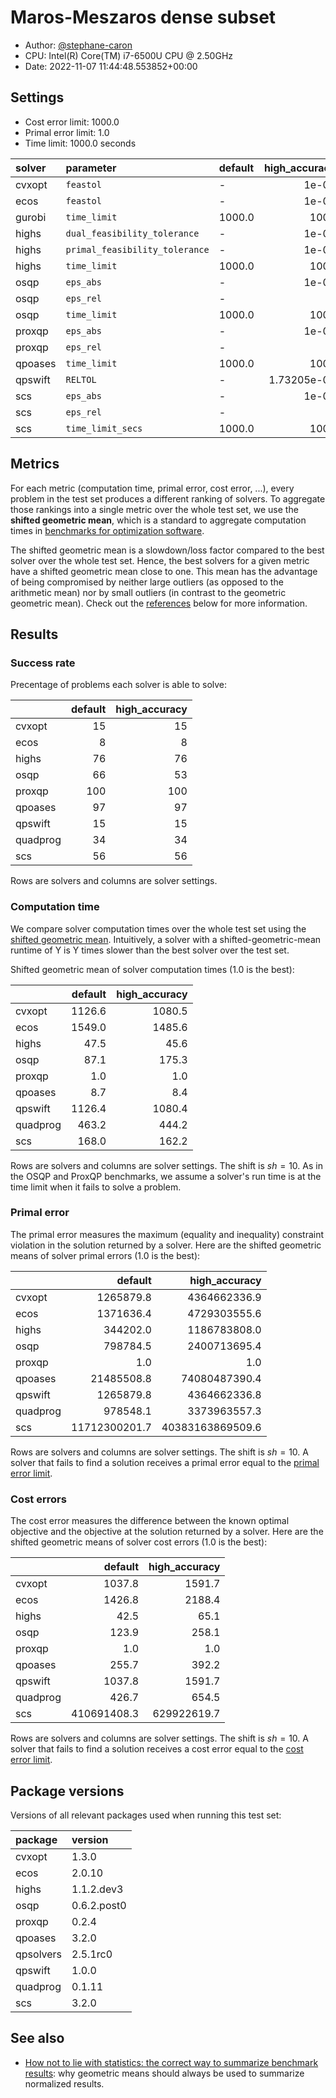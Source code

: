 # Maros-Meszaros dense subset

- Author: [@stephane-caron](https://github.com/stephane-caron/)
- CPU: Intel(R) Core(TM) i7-6500U CPU @ 2.50GHz
- Date: 2022-11-07 11:44:48.553852+00:00

## Settings

- Cost error limit: 1000.0
- Primal error limit: 1.0
- Time limit: 1000.0 seconds

| solver   | parameter                        | default   |   high_accuracy |
|:---------|:---------------------------------|:----------|----------------:|
| cvxopt   | ``feastol``                      | -         |     1e-09       |
| ecos     | ``feastol``                      | -         |     1e-09       |
| gurobi   | ``time_limit``                   | 1000.0    |  1000           |
| highs    | ``dual_feasibility_tolerance``   | -         |     1e-09       |
| highs    | ``primal_feasibility_tolerance`` | -         |     1e-09       |
| highs    | ``time_limit``                   | 1000.0    |  1000           |
| osqp     | ``eps_abs``                      | -         |     1e-09       |
| osqp     | ``eps_rel``                      | -         |     0           |
| osqp     | ``time_limit``                   | 1000.0    |  1000           |
| proxqp   | ``eps_abs``                      | -         |     1e-09       |
| proxqp   | ``eps_rel``                      | -         |     0           |
| qpoases  | ``time_limit``                   | 1000.0    |  1000           |
| qpswift  | ``RELTOL``                       | -         |     1.73205e-09 |
| scs      | ``eps_abs``                      | -         |     1e-09       |
| scs      | ``eps_rel``                      | -         |     0           |
| scs      | ``time_limit_secs``              | 1000.0    |  1000           |

## Metrics

For each metric (computation time, primal error, cost error, ...), every
problem in the test set produces a different ranking of solvers. To aggregate
those rankings into a single metric over the whole test set, we use the
**shifted geometric mean**, which is a standard to aggregate computation times
in [benchmarks for optimization software](http://plato.asu.edu/bench.html).

The shifted geometric mean is a slowdown/loss factor compared to the best
solver over the whole test set. Hence, the best solvers for a given metric have
a shifted geometric mean close to one. This mean has the advantage of being
compromised by neither large outliers (as opposed to the arithmetic mean) nor
by small outliers (in contrast to the geometric geometric mean). Check out the
[references](#see-also) below for more information.

## Results

### Success rate

Precentage of problems each solver is able to solve:

|          |   default |   high_accuracy |
|:---------|----------:|----------------:|
| cvxopt   |        15 |              15 |
| ecos     |         8 |               8 |
| highs    |        76 |              76 |
| osqp     |        66 |              53 |
| proxqp   |       100 |             100 |
| qpoases  |        97 |              97 |
| qpswift  |        15 |              15 |
| quadprog |        34 |              34 |
| scs      |        56 |              56 |

Rows are solvers and columns are solver settings.

### Computation time

We compare solver computation times over the whole test set using the [shifted
geometric mean](#shifted-geometric-mean). Intuitively, a solver with a
shifted-geometric-mean runtime of Y is Y times slower than the best solver over
the test set.

Shifted geometric mean of solver computation times (1.0 is the best):

|          |   default |   high_accuracy |
|:---------|----------:|----------------:|
| cvxopt   |    1126.6 |          1080.5 |
| ecos     |    1549.0 |          1485.6 |
| highs    |      47.5 |            45.6 |
| osqp     |      87.1 |           175.3 |
| proxqp   |       1.0 |             1.0 |
| qpoases  |       8.7 |             8.4 |
| qpswift  |    1126.4 |          1080.4 |
| quadprog |     463.2 |           444.2 |
| scs      |     168.0 |           162.2 |

Rows are solvers and columns are solver settings. The shift is $sh = 10$. As in
the OSQP and ProxQP benchmarks, we assume a solver's run time is at the time
limit when it fails to solve a problem.

### Primal error

The primal error measures the maximum (equality and inequality) constraint
violation in the solution returned by a solver. Here are the shifted geometric
means of solver primal errors (1.0 is the best):

|          |       default |    high_accuracy |
|:---------|--------------:|-----------------:|
| cvxopt   |     1265879.8 |     4364662336.9 |
| ecos     |     1371636.4 |     4729303555.6 |
| highs    |      344202.0 |     1186783808.0 |
| osqp     |      798784.5 |     2400713695.4 |
| proxqp   |           1.0 |              1.0 |
| qpoases  |    21485508.8 |    74080487390.4 |
| qpswift  |     1265879.8 |     4364662336.8 |
| quadprog |      978548.1 |     3373963557.3 |
| scs      | 11712300201.7 | 40383163869509.6 |

Rows are solvers and columns are solver settings. The shift is $sh = 10$. A
solver that fails to find a solution receives a primal error equal to the
[primal error limit](#settings).

### Cost errors

The cost error measures the difference between the known optimal objective and
the objective at the solution returned by a solver. Here are the shifted
geometric means of solver cost errors (1.0 is the best):

|          |     default |   high_accuracy |
|:---------|------------:|----------------:|
| cvxopt   |      1037.8 |          1591.7 |
| ecos     |      1426.8 |          2188.4 |
| highs    |        42.5 |            65.1 |
| osqp     |       123.9 |           258.1 |
| proxqp   |         1.0 |             1.0 |
| qpoases  |       255.7 |           392.2 |
| qpswift  |      1037.8 |          1591.7 |
| quadprog |       426.7 |           654.5 |
| scs      | 410691408.3 |     629922619.7 |

Rows are solvers and columns are solver settings. The shift is $sh = 10$. A
solver that fails to find a solution receives a cost error equal to the [cost
error limit](#settings).

## Package versions

Versions of all relevant packages used when running this test set:

| package   | version     |
|:----------|:------------|
| cvxopt    | 1.3.0       |
| ecos      | 2.0.10      |
| highs     | 1.1.2.dev3  |
| osqp      | 0.6.2.post0 |
| proxqp    | 0.2.4       |
| qpoases   | 3.2.0       |
| qpsolvers | 2.5.1rc0    |
| qpswift   | 1.0.0       |
| quadprog  | 0.1.11      |
| scs       | 3.2.0       |

## See also

- [How not to lie with statistics: the correct way to summarize benchmark
  results](https://www.cse.unsw.edu.au/~cs9242/18/papers/Fleming_Wallace_86.pdf):
  why geometric means should always be used to summarize normalized results.
